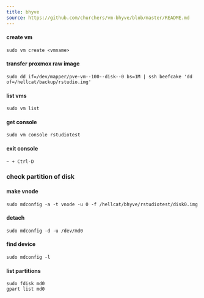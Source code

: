```yaml
---
title: bhyve
source: https://github.com/churchers/vm-bhyve/blob/master/README.md
---
```


#### create vm
    sudo vm create <vmname>

#### transfer proxmox raw image
    sudo dd if=/dev/mapper/pve-vm--100--disk--0 bs=1M | ssh beefcake 'dd of=/hellcat/backup/rstudio.img'

#### list vms
    sudo vm list

#### get console
    sudo vm console rstudiotest

#### exit console
    ~ + Ctrl-D

### check partition of disk
#### make vnode
    sudo mdconfig -a -t vnode -u 0 -f /hellcat/bhyve/rstudiotest/disk0.img

#### detach
    sudo mdconfig -d -u /dev/md0

#### find device
    sudo mdconfig -l

#### list partitions 
    sudo fdisk md0
    gpart list md0
